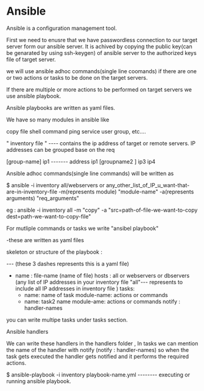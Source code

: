 # Ansible

Ansible is a configuration management tool.


First we need to enusre that we have passwordless connection to our target server form our ansible server. It is achived by copying the public key(can be genarated by using ssh-keygen) of ansible server to the authorized keys file  of target
server.

we will use ansible adhoc commands(single line coomands) if there are one or two actions or tasks to be done on the target servers.

If there are multiple or more actions to be performed on target servers we use ansible playbook.

Ansible playbooks are written as yaml files.

We have so many modules in ansible like 

copy
file
shell
command
ping
service 
user
group, etc....

" inventory file " ---- contains the ip address of target or remote servers. IP addresses can be grouped base on the req 

[group-name]
ip1 ------- address
ip1
[groupname2 ]
ip3
ip4


Ansible adhoc commands(single line commands) will be written as 

$ ansible -i inventory all/webservers or any_other_list_of_IP_u_want-that-are-in-inventory-file -m(represents module) "module-name" -a(represents arguments) "req_arguments"

eg : ansible -i inventory all -m "copy" -a "src=path-of-file-we-want-to-copy dest=path-we-want-to-copy-file"


For mutliple commands or tasks we write "ansibel playbook"

-these are written as yaml files

skeleton or structure of the playbook :

--- (these 3 dashes represents this is a yaml file)
- name : file-name (name of file)
  hosts : all or webservers or dbservers (any list of IP addresses in your inventory file "all"--- represents to include all IP addresses in inventory file )
  tasks:
    - name: name of task
      module-name:
        actions or commands
    - name: task2 name
      module-ame:
        actions or commands
      notify : handler-names

you can write multipe tasks under tasks section.

Ansible handlers

We can write these handlers in the handlers folder , In tasks we can mention the name of the handler with notify (notify : handler-names) so when the task gets executed the handler gets notified and it performs the required actions.



$ ansible-playbook -i inventory playbook-name.yml -------- executing or running ansible playbook.
